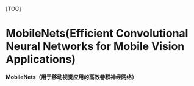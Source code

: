[TOC]

# MobileNets(Efficient Convolutional Neural Networks for Mobile Vision Applications)

**MobileNets（用于移动视觉应用的高效卷积神经网络）**





